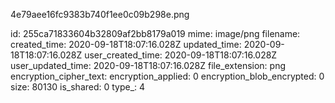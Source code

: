 4e79aee16fc9383b740f1ee0c09b298e.png

id: 255ca71833604b32809af2bb8179a019
mime: image/png
filename: 
created_time: 2020-09-18T18:07:16.028Z
updated_time: 2020-09-18T18:07:16.028Z
user_created_time: 2020-09-18T18:07:16.028Z
user_updated_time: 2020-09-18T18:07:16.028Z
file_extension: png
encryption_cipher_text: 
encryption_applied: 0
encryption_blob_encrypted: 0
size: 80130
is_shared: 0
type_: 4